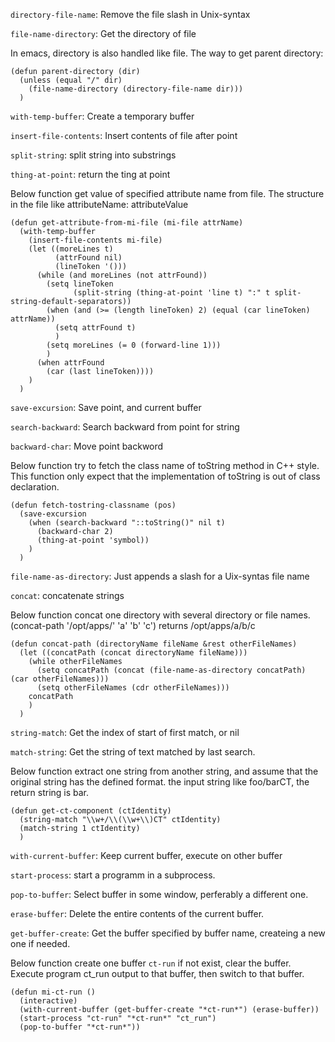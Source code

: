 <!--
.. title: Learn some elisp [1]
.. slug: learn-some-elisp-1
.. date: 2017-03-04
.. tags: 
.. category: 
.. link: 
.. description: 
.. type: text
-->


`directory-file-name`: Remove the file slash in Unix-syntax

`file-name-directory`: Get the directory of file

In emacs, directory is also handled like file.
The way to get parent directory:


```elisp
(defun parent-directory (dir)
  (unless (equal "/" dir)
    (file-name-directory (directory-file-name dir)))
  )
```

`with-temp-buffer`: Create a temporary buffer

`insert-file-contents`: Insert contents of file after point

`split-string`: split string into substrings

`thing-at-point`: return the ting at point

Below function get value of specified attribute name from file.
The structure in the file like
attributeName: attributeValue


```elisp
(defun get-attribute-from-mi-file (mi-file attrName)
  (with-temp-buffer
    (insert-file-contents mi-file)
    (let ((moreLines t)
          (attrFound nil)
          (lineToken '()))
      (while (and moreLines (not attrFound))
        (setq lineToken
              (split-string (thing-at-point 'line t) ":" t split-string-default-separators))
        (when (and (>= (length lineToken) 2) (equal (car lineToken) attrName))
          (setq attrFound t)
          )
        (setq moreLines (= 0 (forward-line 1)))
        )
      (when attrFound
        (car (last lineToken))))
    )
  )
```

`save-excursion`: Save point, and current buffer

`search-backward`: Search backward from point for string

`backward-char`: Move point backword

Below function try to fetch the class name of toString method in C++ style.
This function only expect that the implementation of toString is out of class
declaration.

```elisp
(defun fetch-tostring-classname (pos)
  (save-excursion
    (when (search-backward "::toString()" nil t)
      (backward-char 2)
      (thing-at-point 'symbol))
    )
  )
```

`file-name-as-directory`: Just appends a slash for a Uix-syntas file name

`concat`: concatenate strings


Below function concat one directory with several directory or file names.
(concat-path '/opt/apps/' 'a' 'b' 'c') returns /opt/apps/a/b/c


```elisp
(defun concat-path (directoryName fileName &rest otherFileNames)
  (let ((concatPath (concat directoryName fileName)))
    (while otherFileNames
      (setq concatPath (concat (file-name-as-directory concatPath) (car otherFileNames)))
      (setq otherFileNames (cdr otherFileNames)))
    concatPath
    )
  )
```

`string-match`: Get the index of start of first match, or nil

`match-string`: Get the string of text matched by last search.

Below function extract one string from another string, and assume that the original string has the defined format. the input string like foo/barCT, the return string is bar.


```elisp
(defun get-ct-component (ctIdentity)
  (string-match "\\w+/\\(\\w+\\)CT" ctIdentity)
  (match-string 1 ctIdentity)
  )
```

`with-current-buffer`: Keep current buffer, execute on other buffer

`start-process`: start a programm in a subprocess.

`pop-to-buffer`: Select buffer in some window, perferably a different one.

`erase-buffer`: Delete the entire contents of the current buffer.

`get-buffer-create`: Get the buffer specified by buffer name, createing a new one if needed.

Below function create one buffer `ct-run` if not exist, clear the buffer. Execute program ct\_run output to that buffer, then switch to that buffer.


```elisp
(defun mi-ct-run ()
  (interactive)
  (with-current-buffer (get-buffer-create "*ct-run*") (erase-buffer))
  (start-process "ct-run" "*ct-run*" "ct_run")
  (pop-to-buffer "*ct-run*"))
```
